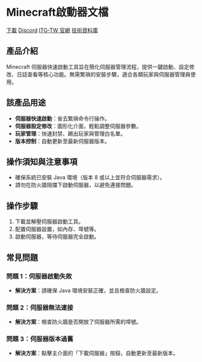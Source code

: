 # Minecraft啟動器文檔

[下載](https://github.com/ITG-tw/Minecraft-Manager/releases)  [Discord](https://discord.gg/wXDBQ4wET3)  [ITG-TW 官網](https://www.itg-tw.com)  [技術資料庫](https://www.itg-tw.com/%E8%B3%87%E6%96%99%E5%BA%AB/%E8%B3%87%E6%96%99%E5%BA%AB.html)  
## 產品介紹
Minecraft 伺服器快速啟動工具旨在簡化伺服器管理流程，提供一鍵啟動、設定修改、日誌查看等核心功能。無需繁瑣的安裝步驟，適合各類玩家與伺服器管理員使用。

## 該產品用途
- **伺服器快速啟動**：省去繁瑣命令行操作。
- **伺服器設定修改**：圖形化介面，輕鬆調整伺服器參數。
- **玩家管理**：快速封禁、踢出玩家與管理白名單。
- **版本控制**：自動更新至最新伺服器版本。

## 操作須知與注意事項
- 確保系統已安裝 Java 環境（版本 8 或以上並符合伺服器需求）。
- 請勿在防火牆阻擋下啟動伺服器，以避免連接問題。

## 操作步驟
1. 下載並解壓伺服器啟動工具。
2. 配置伺服器設置，如內存、埠號等。
3. 啟動伺服器，等待伺服器完全啟動。

## 常見問題
### 問題 1：伺服器啟動失敗
- **解決方案**：請確保 Java 環境安裝正確，並且檢查防火牆設定。

### 問題 2：伺服器無法連接
- **解決方案**：檢查防火牆是否開放了伺服器所需的埠號。

### 問題 3：伺服器版本過舊
- **解決方案**：點擊主介面的「下載伺服器」按鈕，自動更新至最新版本。
